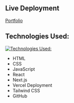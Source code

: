 ## Live Deployment

[Portfolio](https://portfolio-kiko-nunez.vercel.app/)

## Technologies Used: 
[![Technologies Used:](https://skillicons.dev/icons?i=react,nextjs,tailwind,css,vercel,html,&theme=dark)](https://skillicons.dev)
* HTML
* CSS
* JavaScript
* React
* Next.js
* Vercel Deployment
* Tailwind CSS
* GitHub
